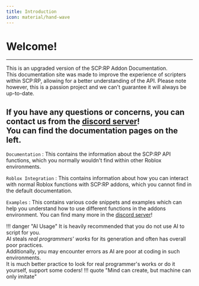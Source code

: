 ```yaml
---
title: Introduction
icon: material/hand-wave
---
```

# Welcome!
---
This is an upgraded version of the SCP:RP Addon Documentation.  
This documentation site was made to improve the experience of scripters within SCP:RP, allowing for a better understanding of the API.
Please note however, this is a passion project and we can't guarantee it will always be up-to-date.

If you have any questions or concerns, you can contact us from the [discord server](https://discord.gg/cjHvAwGQY5)!  
You can find the documentation pages on the left.
---
`Documentation`
: This contains the information about the SCP:RP API functions, which you normally wouldn't find within other Roblox environments.

`Roblox Integration`
: This contains information about how you can interact with normal Roblox functions with SCP:RP addons, which you cannot find in the default documentation.

`Examples`
: This contains various code snippets and examples which can help you understand how to use different functions in the addons environment. You can find many more in the [discord server](https://discord.gg/cjHvAwGQY5)!

!!! danger "AI Usage"
    It is heavily recommended that you do not use AI to script for you.  
    AI steals *real programmers' works* for its generation and often has overall poor practices.  
    Additionally, you may encounter errors as AI are poor at coding in such environments.  
    It is much better practice to look for real programmer's works or do it yourself, support some coders!
    !!! quote
        "Mind can create, but machine can only imitate"